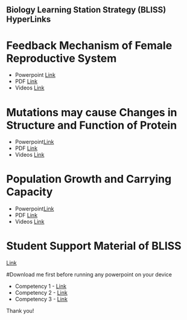 ## Biology Learning Station Strategy (BLISS) HyperLinks

# Feedback Mechanism of Female Reproductive System 
- Powerpoint [Link](https://github.com/ProjectPurposesOnly/ProjectHyperLink/raw/main/Competency%201.pptx)
- PDF [Link](https://github.com/ProjectPurposesOnly/ProjectHyperLink/blob/main/Competency-1.pdf)
- Videos [Link](https://drive.google.com/file/d/1SUidl0U71JZkIOtug4_oXt-KLzCgge4W/view?usp=sharing)

# Mutations may cause Changes in Structure and Function of Protein
- Powerpoint[Link](https://github.com/ProjectPurposesOnly/ProjectHyperLink/raw/main/Competency%202.pptx)
- PDF [Link](https://github.com/ProjectPurposesOnly/ProjectHyperLink/blob/main/Competency-2.pdf)
- Videos [Link](https://drive.google.com/file/d/1zQ7LNK8sgnd-cn6Kf0RCO9HRDj8FUYmn/view?usp=sharing)

# Population Growth and Carrying Capacity
- Powerpoint[Link](https://drive.google.com/drive/folders/1rY3Z89-lkT7tKU7o5ZHAO7bK9rupk0d-?usp=sharing)
- PDF [Link](https://github.com/ProjectPurposesOnly/ProjectHyperLink/blob/main/Competency-3.pdf)
- Videos [Link](https://drive.google.com/file/d/1Yzbt0fdm4REmp97rWI9ybYr1wbI4c7wQ/view?usp=sharing)

# Student Support Material of BLISS
[Link](https://github.com/ProjectPurposesOnly/ProjectHyperLink/blob/main/BLISS.pdf)


#Download me first before running any powerpoint on your device 
- Competency 1 - [Link](https://drive.google.com/drive/folders/13jWPUewKPpepZT5DsljLqbseMHOuiSvS?usp=sharing)
- Competency 2 - [Link](https://drive.google.com/drive/folders/11S5fndxB2kevRMdCRjTyHr771eElG15K?usp=sharing)
- Competency 3 - [Link](https://drive.google.com/drive/folders/1pfoi8p3iIlUjVJmLY8Qk4XsxM6Qn9dkZ?usp=sharing)

Thank you! 
